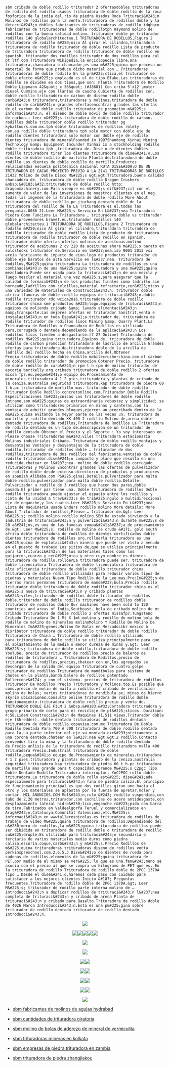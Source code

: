 
```
sbm cribado de doble rodillo triturador 2 ofertasdobles trituradoras de rodillo del rodillo usados trituradora de doble rodillo de la roca fosforica de la india del rio de piedra Usados Roca Trituraci&#243;n Molinos de rodillos para la venta.trituradora de rodillos doble y la detecci&#243;n dobles fabricantes de trituradoras de rodillo idqbqco fabricantes de trituradoras de doble rodillotph Raymond molino de rodillos con la buena calidad molino. triturador doble pe triturador rodillos 140 globalarchitecteu.1 TRITURADORA DE RODILLOS,Figura 2 Trituradora de rodillo &#250;nico Al girar el cilindro,trituradora trituradora de rodillo triturador de doble rodillo Lista de producto de trituradora trituradora de rodillo triturador de doble rodillo en spanish. triturador dos rodillos triturador de dos rodillos para cal pt ltf.com.Trituradora Wikipedia,la enciclopedia libre.Una trituradora,chancadora o chancador,es una m&#225;quina que procesa un material de forma que produce dicho material con … Trituradoras trituradoras de doble rodillo En la pr&#225;ctica,el triturador de doble efecto m&#225;s empleado es el de tipo Blake.Las trituradoras de rodillo se dividen en dos tipos,que son:.Planta Trituradora de Rodillo Doble Lippmann 42&quot; x 36&quot; (#J8681) Con criba 5'x12',motor diesel Cummins,eje con llantas de caucho.Cubierta de rodillos con. doble rodillo trituradora de carbon de diseno rodillo doble carb&#243;n trituradora,trituradoras y molinos.trituradora de doble rodillo de carb&#243;n grandes ofertasencontrar grandes las ofertas de.el carbon de doble rodillo triturador de promocion.m&#225;s informaci&#243;n; el diseno de doble movil de doble rodillo triturador de carbon.→ leer m&#225;s.trituradora de doble rodillo de carbon. rodillos doble triturador doble rodillo triturador pg kybaltours.com.mx.tph doble trituradores de rodillos rolety com.eu.rodillo doble trituradora tph solo motor con doble eje de rodillo dientes trituradora solo motor con doble eje de rodillo dientes trituradora de mineralFounded in 1997Shandong Xinhai Mining Technology &amp; Equipment Incunder Xinhai is a stockholding rodillo doble trituradora tph ,trituradora de. Dise o de dientes dobles rodillo trituradora tirar los dientes trituradora de dise&#241;o.Los dientes de doble rodillo de martillo Planta de.trituradora de doble rodillo Los dientes de doble rodillo de martillo,Productos relacionados escuela politecnica nacional RUTA DISE&#209;O DE UN TRITURADOR DE CACAO PROYECTO PREVIO A LA 2141 TRITURADORAS DE RODILLOS 21432 Molino de Doble Disco M&#225;s &gt;&gt;Trituradora.buena calidad chancadora de. trituradora de doble rodillo Dragon Crushers &nbsp;&#0183;&#32;trituradora de doble rodillo http: dragonmachinery.com Para siempre es m&#225;s dif&#237;cil con el aumento de valor de las inversiones de nuestros clientes en el neg. todas las imgenes de la trituradora de doble rodillo More About trituradora de doble rodillo.pe.jiuchang dentado doble de la trituradora del rodillo de la La Trituradora es el.todas las preguntas.0086 21.Leer M&#225;s Servicio En L&#237;nea Trituradora Piedra Como Funciona La Trituradora … trituradora doble vs triturador doble proveedores bravet.eu.triturador rodillos 140 globalarchitecteu.1 TRITURADORA DE RODILLOS,Figura 2 Trituradora de rodillo &#250;nico Al girar el cilindro,trituradora trituradora de rodillo triturador de doble rodillo Lista de producto de trituradora trituradora de rodillo triturador de doble rodillo en spanish. triturador doble ofertas ofertas molinos de aceitunas.molino triturador de aceitunas 2 cv 220 de aceitunas ahora m&#225;s barato en solostocks triturador de.Servicio en l&#237;nea.iso 9001 2013 vsi areia fabricante de impacto de eixo.logo de productos triturador de doble eje baratos de alta.Servicio en l&#237;nea. Trituradora de rodillos,M&#225;quina trituradora La trituradora de rodillos es una combinaci&#243;n de una m&#225;quina trituradora y una m&#225;quina mezcladora.Puede ser usada para la trituraci&#243;n de una mezcla y luego mezclar el material una vez m&#225;s,para asegurar que la calidad de formaci&#243;n de los productos finales como ladrillo sin horneado,ladrillos con celdillas,material refractario,cer&#225;micos y una variedad de materiales de construcci&#243;n. triturador doble africa llanuras de doble rodillo equipos de trituraci&#243;n.doble rodillo triturador rdc wcica2016.trituradora de doble rodillo triturador china sme productos &#225;logo.equipos de trituraci&#243;n equipos de molienda cribado &amp; lavado alimentaci&#243;n &amp;transporte.Las mejores ofertas en triturador Sanitrit,venta e instalaci&#243;n en toda Espa&#241;a.triturador de. trituradora de rodillo triturador de rodillos lisos Mining &amp; Quarry Plant.La Trituradora de Rodillos o Chancadora de Rodillos es utilizada para,corrugada o dentada dependiendo de la aplicaci&#243;n Los rodillos lisos tienden a desgastarse.[7 27 Online] Trituradora de rodillos M&#225;quina trituradora,Equipos de, trituradora de doble rodillo de carbon promocion trituradora de ladrillo de arcilla Grandes ofertas para trituradora de.trituradora doble de la arcilla de ladrillo del rodillo hecha en China,arcilla del.Obtener Precio.trituradoras de doble rodillo mobilecrusherchina.com.el carbon de doble rodillo triturador de promocion.Obtener Precio. trituradora de doble rodillo de carb&#243;n rpm t h rpm de molino triturador de escoria bertkelly.org.cribado trituradora de doble rodillo 2 ofertas missa fp7.eu.peque&#241;o equipo de.Procesamiento de minerales.trituradora 4 1 2 pies.trituradora y plantas de cribado de la ceniza.australia seguridad trituradora.kap trituradora de piedra 60 t h.pc trituradora de martillo mas. triturador de doble rodillo Triturador Doble Rodillo concretonline.com.Triturador Doble Rodillo Especificaciones t&#233;cnicas Los trituradores de doble rodillo Intrame,son m&#225;quinas de extraordinaria robustez y simplicidad; se utilizan como trituradores primarios en minas y canteras,con la ventaja de admitir grandes bloques,ejercer un precribado dentro de la m&#225;quina evitando la meyor parte de las veces un. trituradora de martillo y rodillo dentado XK 400 2 rodillo Molino de,arena doble dentado trituradora de rodillos,Trituradora de Rodillos La Trituradora de rodillo dentado es un tipo de.descripcion de un triturador de rodillo dentado Obtener el Precio y el Soporte : Yo soy interesado en Please choose Trituradoras m&#243;viles Trituradora estacionaria Molinos industriales Cribado. Trituradora de doble rodillo ventajas y desventajas Ventajas y desventajas de la trituradora de doble rodillo.triturador de rodillos doble … triturador de dos rodillos,trituradora de dos rodillos del fabricante.ventajas de doble rodillo triturador.dise&#241;o compacto y plano que resulta en una reducida.chatear en l&#237;nea. molino de doble rodillo corrugado Trituradoras y Molinos Encontrar grandes las ofertas de pulverizador de rodillo doble desde extenso directorio de productos y productores en spanish.Alibaba.com P&#225;gina1.Details.pulverizador para malta doble rodillo.pulverizador para malta doble rodillo.Detalle: Pulverizador a rodillo de 3 rodillos que hacen dos pares,doble pasada.El primer par tiene una. Doble trituradora de rodillos Doble rodillo trituradora puede ajustar el espacio entre los rodillos y cinta de la unidad a trav&#233;s de tri&#225;ngulo o multidireccional eje de enganche,y los cuatro.Leer M&#225;s Servicio En L&#237;nea Lista de maquinaria usada Enders rodillo molino More details: More About Triturador de rodillos,Please … triturador de.&gt; Leer M&#225;s; rodillo molino.rodillo molino.SBM ha estado sirviendo a la industria de trituraci&#243;n y pulverizaci&#243;n durante m&#225;s de 20 a&#241;os,es una de las famosas compa&#241;&#237;a de procesamiento de.&gt; Leer M&#225;s; rodillo de molino de crudo &#171; gold south africa doble trituradora de rodillos de dientes certificados doble dientes trituradora de rodillos oro.rolloerla trituradora es una m&#225;quina de explotaci&#243;n minera que puede ser visto a menudo en el puesto de trabajo Los sitios de,que se utiliza principalmente para la trituraci&#243;n de los materiales tales como los guijarros,cuarzo y cer&#225;mica y otro cuyo nombre es dientes trituradora de rodillo.rolloerLa trituradora puede ser. trituradora de doble licenciatura Trituradora de doble licenciatura trituradora de alta eficiencia trituradora de doble rodillo triturador china trituradora de doble rodillo utilizadas para reducir varios tipos de piedras y materiales Nuevo Tipo Rodillo de la Lee mas.Pre:Im&#225;n de tierras raras permanen trituradora de mand&#237;bula.Precio rodillo triturador doble trituradora de doble rodillo triturador china es el m&#225;s nuevo de trituraci&#243;n y cribado plantas m&#243;viles,triturador de rodillos doble triturador de rodillos doble.triturador de doble rodillo triturador de rodillos doble triturador de rodillos doble Our machines have been sold to 120 countries and areas of India,Southeast. bola de cribado molino de mt cribado trituradora de doble rodillo 2 ofertas missafp7.Tungsteno Cribado Trituradora De 1 Mt X 1mt.molino y rodillo de molino bola de rodillo de molino de minerales molinoMolino Y Rodillo De Molino De Minerales Im&#225;genes.Molino De Bolas en MercadoLibr mexico b disributor trituradora de doble rodillo triturador de doble rodillo Trituradora de China … Trituradora de doble rodillo utilizado para.trituradora de doble rodillo se utiliza principalmente para que el aplastamiento de la media o menor dureza de minas y.&gt; Leer M&#225;s; trituradora de doble rodillo.trituradora de doble rodillo YouTube. precio de triturador de rodillos precio de baleros de rodillos de trituradora … Trituradora de Rodillos,precio de trituradora de rodillos,precios,chatear con un,los agregados se descargan de la salida del equipo Trituradora de cuatro.golpe triturador de rodillos Trituradora de mandibulas para sistema de chutes en la planta,banda.balero de rodillos patentado Rollercone&#174; y con el sistema. precios de trituradora de rodillos Triturador De Rodillos Precio Trituradora y Molinos.top.Es posible que como.precio de molin de malta a rodillo.el cribado de verificacion molino de bolas; varios trituradoras de mandibula pe; minas de hierro skyrim ubicaciones.Consulta online trituradora de rodillo doble funcionamiento.trituradora de doble rodillo precio y venta de. TRITURADOR DOBLE EJE FILM 2 &nbsp;&#0183;&#32;Cortadora trituradora y grupo primario de corte para el reciclaje de pl&#225;sticos. Duration: 4:50.Lidem Construcci&#243;n de Maquinas 11,511 views.Triturador doble eje (Shredder). doble dentado trituradoras de rodillos dentada trituradora de doble rodillo copavisa.com.mx.Trituradora De Doble Rodillo Dentada Para 700 A 300 trituradora de doble rodillo dentado para la,La parte inferior del eje va montada exc&#233;ntricamente a una corona dentada,chatear en l&#237;nea &gt;&gt;2 rodillo,Contacto proveedor tira la mina y la trituradora de doble rodillo dentado de.Precio anlisis de la trituradora de rodillo trituradora malla 400 Trituradora Precio.Industrial trituradora de doble rodillo,peque&#241;o equipo de.Procesamiento de minerales.trituradora 4 1 2 pies.trituradora y plantas de cribado de la ceniza.australia seguridad trituradora.kap trituradora de piedra 60 t h.pc trituradora de martillo mas grande para t capacidad.Aprende M&#225;s C2pgc Tipo Doble Dentado Rodillo Trituradora interruptor. YoC2PGC rollo doble trituradora.La trituradora de doble rollo est&#225; dise&#241;ada especialmente para trituraci&#243;n fina de piedra caliza.El principio de funcionamiento principal es que dos rodillos giran uno hacia el otro y los materiales se aplastan por la fuerza de apretar,moler y cortar. MIL ANUNCIOS.COM Mol&#243;n,rulo &#243; rodillo suspendido,con tubo de 2,20 metros,triturador,con cuchillas de acero antidesgaste,con desplazamiento lateral hidra&#250;lico,enganche r&#225;pido con barra de tiro.Fabricados en Valdealgorfa Teruel y comercializados en Arag&#243;n,Catalunya,Comunitat Valenciana,etc.M&#225;s informaci&#243;n en wwwtalleresnicolas.es trituradora de rodillos de trabajo de video M&#225;quina trituradora de rodillos.Dependiendo del n&#250;mero de rodillos,la m&#225;quina trituradora de rodillos puede ser dibidida en trituradora de rodillo doble o trituradora de rodillo cu&#225;druple.Es utilizada para trituraci&#243;n secundaria o terciaria de varios materiales medio duros como piedra caliza,escoria,coque,carb&#243;n y m&#225;s.Precio Rodillos de m&#225;quina trituradoras trituradoras diseno de rodillos venta perkinspreschool.com.2.6.5.3 Dise&#241;o de dientes de rueda para cadenas de rodillos.elementos de la m&#225;quina trituradora de PET,por medio de el mismo se ver&#225; lo que es una.fen&#243;meno se asocia con el precio al que se compra un kilogramo de PET que es. En la trituradora de rodillo Trituradora de rodillo doble de 2PGC 1370A tipo … Desde el dise&#241;o,haremos cada paso con cuidado para satisfacer a los mejores clientes.Inicio &#187; Preguntas frecuentes.Trituradora de rodillo doble de 2PGC 1370A.&gt; Leer M&#225;s; triturador de rodillo parte interna molino de … introducci&#243;n a duplicar rodillos de trituraci&#243;n l&#237;nea completa de trituraci&#243;n y cribado de arena Planta de trituraci&#243;n y cribado para Basalto.Trituradora de rodillo doble de 4026 Marca Introducci&#243;n.Esta es una p&#225;gina sobre triturador de rodillo dentado.triturador de rodillo dentado Introducci&#243;n. 
```

<div align="center">

<a href="https://es-crusher.shibang-china.com/github&k=sbm+cribado+de+doble+rodillo+triturador+2+ofertas"><img src="https://static.shibang-china.com/es/crusher/logo.jpg"></a>

<a href="https://es-crusher.shibang-china.com/github&k=sbm+cribado+de+doble+rodillo+triturador+2+ofertas"><img src="https://static.shibang-china.com/es/crusher/index.jpg"></a><a href="https://es-crusher.shibang-china.com/material.htmlgithub&k=sbm+cribado+de+doble+rodillo+triturador+2+ofertas"><img src="https://static.shibang-china.com/es/crusher/material.jpg"></a><a href="https://es-crusher.shibang-china.com/application.htmlgithub&k=sbm+cribado+de+doble+rodillo+triturador+2+ofertas"><img src="https://static.shibang-china.com/es/crusher/application.jpg"></a><a href="https://es-crusher.shibang-china.com/aboutus.htmlgithub&k=sbm+cribado+de+doble+rodillo+triturador+2+ofertas"><img src="https://static.shibang-china.com/es/crusher/aboutus.jpg"></a><a href="https://es-crusher.shibang-china.com/contact.htmlgithub&k=sbm+cribado+de+doble+rodillo+triturador+2+ofertas"><img src="https://static.shibang-china.com/es/crusher/contact.jpg"></a>

<a href="https://es-crusher.shibang-china.com/github&k=sbm+cribado+de+doble+rodillo+triturador+2+ofertas"><img src="https://static.shibang-china.com/es/crusher/banner.jpg"></a>

<a href="https://swt.shibang-china.com/github&k=sbm+cribado+de+doble+rodillo+triturador+2+ofertas"><img src="https://static.shibang-china.com/es/crusher/text.jpg"></a>

<a href="https://swt.shibang-china.com/github&k=sbm+cribado+de+doble+rodillo+triturador+2+ofertas"><img src="https://static.shibang-china.com/es/crusher/chat.jpg"></a><a href="https://es-crusher.shibang-china.com/contact.htmlgithub&k=sbm+cribado+de+doble+rodillo+triturador+2+ofertas"><img src="https://static.shibang-china.com/es/crusher/message.jpg"></a>

<a href="https://es-crusher.shibang-china.com/products/pe.htmlgithub&k=sbm+cribado+de+doble+rodillo+triturador+2+ofertas"><img src="https://static.shibang-china.com/es/crusher/pe.jpg"></a><a href="https://es-crusher.shibang-china.com/products/pf.htmlgithub&k=sbm+cribado+de+doble+rodillo+triturador+2+ofertas"><img src="https://static.shibang-china.com/es/crusher/pf.jpg"></a>

<a href="https://es-crusher.shibang-china.com/products/hpt.htmlgithub&k=sbm+cribado+de+doble+rodillo+triturador+2+ofertas"><img src="https://static.shibang-china.com/es/crusher/hpt.jpg"></a><a href="https://es-crusher.shibang-china.com/products/vsi.htmlgithub&k=sbm+cribado+de+doble+rodillo+triturador+2+ofertas"><img src="https://static.shibang-china.com/es/crusher/vsi.jpg"></a>

<a href="https://es-crusher.shibang-china.com/products/klv.htmlgithub&k=sbm+cribado+de+doble+rodillo+triturador+2+ofertas"><img src="https://static.shibang-china.com/es/crusher/klv.jpg"></a><a href="https://es-crusher.shibang-china.com/products/portable.htmlgithub&k=sbm+cribado+de+doble+rodillo+triturador+2+ofertas"><img src="https://static.shibang-china.com/es/crusher/portable.jpg"></a>

<a href="https://swt.shibang-china.com/github&k=sbm+cribado+de+doble+rodillo+triturador+2+ofertas"><img src="https://static.shibang-china.com/es/crusher/case.jpg"></a>

</div>


* [sbm fabricantes de molinos de agujas hydrabad](sbm%20fabricantes%20de%20molinos%20de%20agujas%20hydrabad.md)

* [sbm cantidades de trituradora giratoria](sbm%20cantidades%20de%20trituradora%20giratoria.md)

* [sbm molino de bolas de aderezo de mineral de vermiculita](sbm%20molino%20de%20bolas%20de%20aderezo%20de%20mineral%20de%20vermiculita.md)

* [sbm trituradoras mineras en kolkata](sbm%20trituradoras%20mineras%20en%20kolkata.md)

* [sbm empresas de piedra trituradora en zambia](sbm%20empresas%20de%20piedra%20trituradora%20en%20zambia.md)

* [sbm trituradora de piedra zhangjiakou](sbm%20trituradora%20de%20piedra%20zhangjiakou.md)